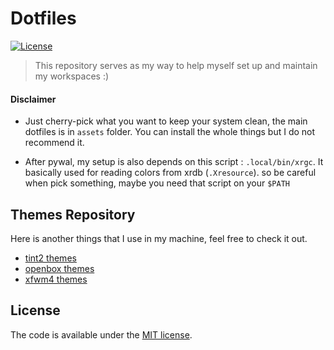 # Dotfiles

[![License](https://img.shields.io/badge/license-MIT-blue.svg)](LICENSE)

> This repository serves as my way to help myself set up and maintain my workspaces :)

#### Disclaimer

- Just cherry-pick what you want to keep your system clean, the main dotfiles is in `assets` folder.
  You can install the whole things but I do not recommend it.

- After pywal, my setup is also depends on this script : `.local/bin/xrgc`.
  It basically used for reading colors from xrdb (`.Xresource`). so be careful when pick something, maybe you need that script on your `$PATH`

## Themes Repository

Here is another things that I use in my machine, feel free to check it out.

- [tint2 themes](https://github.com/okitavera/yuune-tint2-themes)
- [openbox themes](https://github.com/okitavera/yuune-ob-themes)
- [xfwm4 themes](https://github.com/okitavera/yuune-xfwm-themes)

## License

The code is available under the [MIT license](LICENSE).
